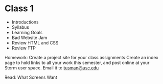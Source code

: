 # Class 1

* Introductions
* Syllabus
* Learning Goals
* Bad Website Jam
* Review HTML and CSS
* Review FTP

Homework: Create a project site for your class assignments
Create  an  index  page to hold links to all your work this semester, and post online at your Storm user space.  Email it to tusman@usc.edu
                 
Read: What Screens Want


